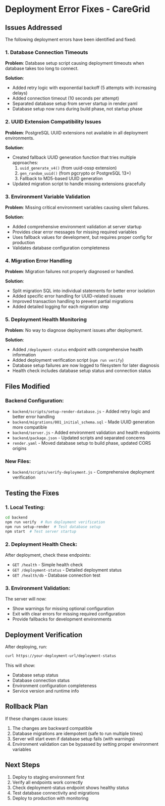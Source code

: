 # Deployment Error Fixes - CareGrid

## Issues Addressed

The following deployment errors have been identified and fixed:

### 1. Database Connection Timeouts
**Problem**: Database setup script causing deployment timeouts when database takes too long to connect.

**Solution**:
- Added retry logic with exponential backoff (5 attempts with increasing delays)
- Added connection timeout (10 seconds per attempt)
- Separated database setup from server startup in render.yaml
- Database setup now runs during build phase, not startup phase

### 2. UUID Extension Compatibility Issues
**Problem**: PostgreSQL UUID extensions not available in all deployment environments.

**Solution**:
- Created fallback UUID generation function that tries multiple approaches:
  1. `uuid_generate_v4()` (from uuid-ossp extension)
  2. `gen_random_uuid()` (from pgcrypto or PostgreSQL 13+)
  3. Fallback to MD5-based UUID generation
- Updated migration script to handle missing extensions gracefully

### 3. Environment Variable Validation
**Problem**: Missing critical environment variables causing silent failures.

**Solution**:
- Added comprehensive environment validation at server startup
- Provides clear error messages for missing required variables
- Uses fallback values for development, but requires proper config for production
- Validates database configuration completeness

### 4. Migration Error Handling
**Problem**: Migration failures not properly diagnosed or handled.

**Solution**:
- Split migration SQL into individual statements for better error isolation
- Added specific error handling for UUID-related issues
- Improved transaction handling to prevent partial migrations
- Added detailed logging for each migration step

### 5. Deployment Health Monitoring
**Problem**: No way to diagnose deployment issues after deployment.

**Solution**:
- Added `/deployment-status` endpoint with comprehensive health information
- Added deployment verification script (`npm run verify`)
- Database setup failures are now logged to filesystem for later diagnosis
- Health check includes database setup status and connection status

## Files Modified

### Backend Configuration:
- `backend/scripts/setup-render-database.js` - Added retry logic and better error handling
- `backend/migrations/001_initial_schema.sql` - Made UUID generation more compatible
- `backend/server.js` - Added environment validation and health endpoints
- `backend/package.json` - Updated scripts and separated concerns
- `render.yaml` - Moved database setup to build phase, updated CORS origins

### New Files:
- `backend/scripts/verify-deployment.js` - Comprehensive deployment verification

## Testing the Fixes

### 1. Local Testing:
```bash
cd backend
npm run verify  # Run deployment verification
npm run setup-render  # Test database setup
npm start  # Test server startup
```

### 2. Deployment Health Check:
After deployment, check these endpoints:
- `GET /health` - Simple health check
- `GET /deployment-status` - Detailed deployment status
- `GET /health/db` - Database connection test

### 3. Environment Validation:
The server will now:
- Show warnings for missing optional configuration
- Exit with clear errors for missing required configuration
- Provide fallbacks for development environments

## Deployment Verification

After deploying, run:
```bash
curl https://your-deployment-url/deployment-status
```

This will show:
- Database setup status
- Database connection status
- Environment configuration completeness
- Service version and runtime info

## Rollback Plan

If these changes cause issues:
1. The changes are backward compatible
2. Database migrations are idempotent (safe to run multiple times)
3. Server will start even if database setup fails (with warnings)
4. Environment validation can be bypassed by setting proper environment variables

## Next Steps

1. Deploy to staging environment first
2. Verify all endpoints work correctly
3. Check deployment-status endpoint shows healthy status
4. Test database connectivity and migrations
5. Deploy to production with monitoring